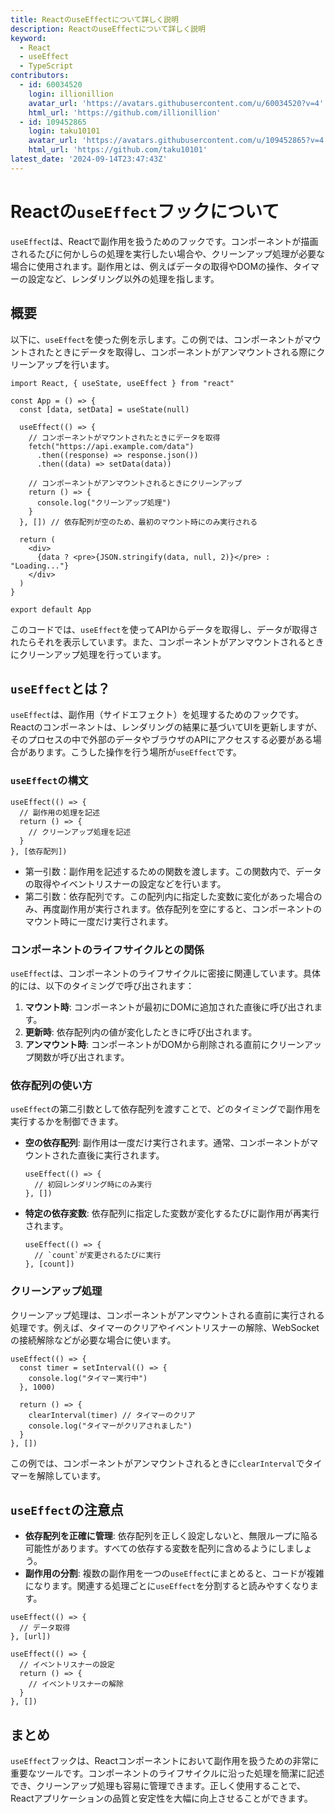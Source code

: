 ```yaml
---
title: ReactのuseEffectについて詳しく説明
description: ReactのuseEffectについて詳しく説明
keyword:
  - React
  - useEffect
  - TypeScript
contributors:
  - id: 60034520
    login: illionillion
    avatar_url: 'https://avatars.githubusercontent.com/u/60034520?v=4'
    html_url: 'https://github.com/illionillion'
  - id: 109452865
    login: taku10101
    avatar_url: 'https://avatars.githubusercontent.com/u/109452865?v=4'
    html_url: 'https://github.com/taku10101'
latest_date: '2024-09-14T23:47:43Z'
---
```


# Reactの`useEffect`フックについて

`useEffect`は、Reactで副作用を扱うためのフックです。コンポーネントが描画されるたびに何かしらの処理を実行したい場合や、クリーンアップ処理が必要な場合に使用されます。副作用とは、例えばデータの取得やDOMの操作、タイマーの設定など、レンダリング以外の処理を指します。

## 概要

以下に、`useEffect`を使った例を示します。この例では、コンポーネントがマウントされたときにデータを取得し、コンポーネントがアンマウントされる際にクリーンアップを行います。

```tsx
import React, { useState, useEffect } from "react"

const App = () => {
  const [data, setData] = useState(null)

  useEffect(() => {
    // コンポーネントがマウントされたときにデータを取得
    fetch("https://api.example.com/data")
      .then((response) => response.json())
      .then((data) => setData(data))

    // コンポーネントがアンマウントされるときにクリーンアップ
    return () => {
      console.log("クリーンアップ処理")
    }
  }, []) // 依存配列が空のため、最初のマウント時にのみ実行される

  return (
    <div>
      {data ? <pre>{JSON.stringify(data, null, 2)}</pre> : "Loading..."}
    </div>
  )
}

export default App
```

このコードでは、`useEffect`を使ってAPIからデータを取得し、データが取得されたらそれを表示しています。また、コンポーネントがアンマウントされるときにクリーンアップ処理を行っています。

## `useEffect`とは？

`useEffect`は、副作用（サイドエフェクト）を処理するためのフックです。Reactのコンポーネントは、レンダリングの結果に基づいてUIを更新しますが、そのプロセスの中で外部のデータやブラウザのAPIにアクセスする必要がある場合があります。こうした操作を行う場所が`useEffect`です。

### `useEffect`の構文

```tsx
useEffect(() => {
  // 副作用の処理を記述
  return () => {
    // クリーンアップ処理を記述
  }
}, [依存配列])
```

- 第一引数：副作用を記述するための関数を渡します。この関数内で、データの取得やイベントリスナーの設定などを行います。
- 第二引数：依存配列です。この配列内に指定した変数に変化があった場合のみ、再度副作用が実行されます。依存配列を空にすると、コンポーネントのマウント時に一度だけ実行されます。

### コンポーネントのライフサイクルとの関係

`useEffect`は、コンポーネントのライフサイクルに密接に関連しています。具体的には、以下のタイミングで呼び出されます：

1. **マウント時**: コンポーネントが最初にDOMに追加された直後に呼び出されます。
2. **更新時**: 依存配列内の値が変化したときに呼び出されます。
3. **アンマウント時**: コンポーネントがDOMから削除される直前にクリーンアップ関数が呼び出されます。

### 依存配列の使い方

`useEffect`の第二引数として依存配列を渡すことで、どのタイミングで副作用を実行するかを制御できます。

- **空の依存配列**: 副作用は一度だけ実行されます。通常、コンポーネントがマウントされた直後に実行されます。

  ```tsx
  useEffect(() => {
    // 初回レンダリング時にのみ実行
  }, [])
  ```

- **特定の依存変数**: 依存配列に指定した変数が変化するたびに副作用が再実行されます。

  ```tsx
  useEffect(() => {
    // `count`が変更されるたびに実行
  }, [count])
  ```

### クリーンアップ処理

クリーンアップ処理は、コンポーネントがアンマウントされる直前に実行される処理です。例えば、タイマーのクリアやイベントリスナーの解除、WebSocketの接続解除などが必要な場合に使います。

```tsx
useEffect(() => {
  const timer = setInterval(() => {
    console.log("タイマー実行中")
  }, 1000)

  return () => {
    clearInterval(timer) // タイマーのクリア
    console.log("タイマーがクリアされました")
  }
}, [])
```

この例では、コンポーネントがアンマウントされるときに`clearInterval`でタイマーを解除しています。

## `useEffect`の注意点

- **依存配列を正確に管理**: 依存配列を正しく設定しないと、無限ループに陥る可能性があります。すべての依存する変数を配列に含めるようにしましょう。
- **副作用の分割**: 複数の副作用を一つの`useEffect`にまとめると、コードが複雑になります。関連する処理ごとに`useEffect`を分割すると読みやすくなります。

```tsx
useEffect(() => {
  // データ取得
}, [url])

useEffect(() => {
  // イベントリスナーの設定
  return () => {
    // イベントリスナーの解除
  }
}, [])
```

## まとめ

`useEffect`フックは、Reactコンポーネントにおいて副作用を扱うための非常に重要なツールです。コンポーネントのライフサイクルに沿った処理を簡潔に記述でき、クリーンアップ処理も容易に管理できます。正しく使用することで、Reactアプリケーションの品質と安定性を大幅に向上させることができます。
